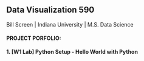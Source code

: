 ## Data Visualization 590

Bill Screen | Indiana University | M.S. Data Science

#### PROJECT PORFOLIO: 

**1. [W1 Lab] Python Setup - Hello World with Python**
